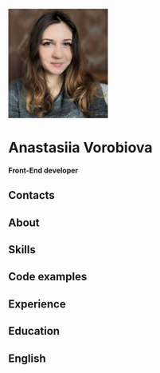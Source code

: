 ![The photo of Anastasiia Vorobiova](./assets/av.png)

# Anastasiia Vorobiova

#### Front-End developer

## Contacts

## About

## Skills

## Code examples

## Experience

## Education

## English
